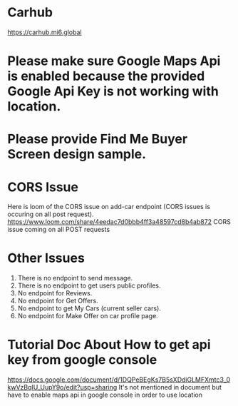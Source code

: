 # Carhub

<https://carhub.mi6.global>

# Please make sure Google Maps Api is enabled because the provided Google Api Key is not working with location.

# Please provide Find Me Buyer Screen design sample.

# CORS Issue

Here is loom of the CORS issue on add-car endpoint (CORS issues is occuring on all post request).
<https://www.loom.com/share/4eedac7d0bbb4ff3a48597cd8b4ab872>
CORS issue coming on all POST requests

# Other Issues

1. There is no endpoint to send message.
2. There is no endpoint to get users public profiles.
3. No endpoint for Reviews.
4. No endpoint for Get Offers.
5. No endpoint to get My Cars (current seller cars).
6. No endpoint for Make Offer on car profile page.

# Tutorial Doc About How to get api key from google console

<https://docs.google.com/document/d/1DQPeBEgKs7B5sXDdiGLMFXmtc3_0kwVzBqIU_UupY9o/edit?usp=sharing>
It's not mentioned in document but have to enable maps api in google console in order to use location
